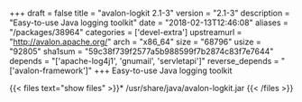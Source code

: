 +++
draft = false
title = "avalon-logkit 2.1-3"
version = "2.1-3"
description = "Easy-to-use Java logging toolkit"
date = "2018-02-13T12:46:08"
aliases = "/packages/38964"
categories = ['devel-extra']
upstreamurl = "http://avalon.apache.org/"
arch = "x86_64"
size = "68796"
usize = "92805"
sha1sum = "59c38f739f2577a5b988599f7b2874c83f7e7644"
depends = "['apache-log4j1', 'gnumail', 'servletapi']"
reverse_depends = "['avalon-framework']"
+++
Easy-to-use Java logging toolkit

{{< files text="show files" >}}* /usr/share/java/avalon-logkit.jar
{{< /files >}}